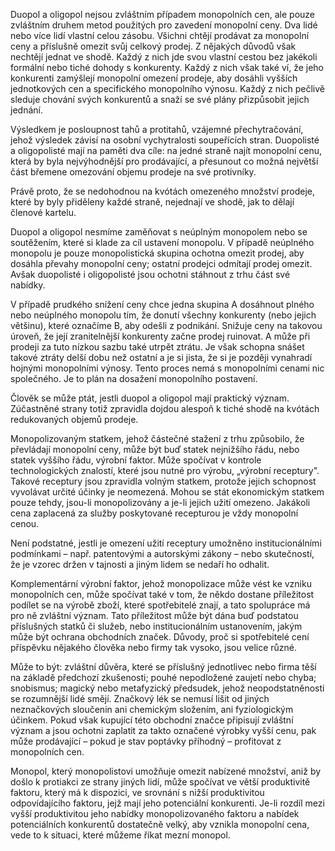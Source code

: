 Duopol a oligopol nejsou zvláštním případem monopolních cen, ale pouze zvláštním druhem metod použitých pro zavedení monopolní ceny. Dva lidé nebo více lidí vlastní celou zásobu. Všichni chtějí prodávat za monopolní ceny a příslušně omezit svůj celkový prodej. Z nějakých důvodů však nechtějí jednat ve shodě. Každý z nich jde svou vlastní cestou bez jakékoli formální nebo tiché dohody s konkurenty. Každý z nich však také ví, že jeho konkurenti zamýšlejí monopolní omezení prodeje, aby dosáhli vyšších jednotkových cen a specifického monopolního výnosu. Každý z nich pečlivě sleduje chování svých konkurentů a snaží se své plány přizpůsobit jejich jednání.

Výsledkem je posloupnost tahů a protitahů, vzájemné přechytračování, jehož výsledek závisí na osobní vychytralosti soupeřících stran. Duopolisté a oligopolisté mají na paměti dva cíle: na jedné straně najít monopolní cenu, která by byla nejvýhodnější pro prodávající, a přesunout co možná největší část břemene omezování objemu prodeje na své protivníky.

Právě proto, že se nedohodnou na kvótách omezeného množství prodeje, které by byly přiděleny každé straně, nejednají ve shodě, jak to dělají členové kartelu.

Duopol a oligopol nesmíme zaměňovat s neúplným monopolem nebo se soutěžením, které si klade za cíl ustavení monopolu. V případě neúplného monopolu je pouze monopolistická skupina ochotna omezit prodej, aby dosáhla převahy monopolní ceny; ostatní prodejci odmítají prodej omezit. Avšak duopolisté i oligopolisté jsou ochotni stáhnout z trhu část své nabídky.

V případě prudkého snížení ceny chce jedna skupina A dosáhnout plného nebo neúplného monopolu tím, že donutí všechny konkurenty (nebo jejich většinu), které označíme B, aby odešli z podnikání. Snižuje ceny na takovou úroveň, že její zranitelnější konkurenty začne prodej ruinovat. A může při prodeji za tuto nízkou sazbu také utrpět ztrátu. Je však schopna snášet takové ztráty delší dobu než ostatní a je si jista, že si je později vynahradí hojnými monopolními výnosy. Tento proces nemá s monopolními cenami nic společného. Je to plán na dosažení monopolního postavení.

Člověk se může ptát, jestli duopol a oligopol mají praktický význam. Zúčastněné strany totiž zpravidla dojdou alespoň k tiché shodě na kvótách redukovaných objemů prodeje.

Monopolizovaným statkem, jehož částečné stažení z trhu způsobilo, že převládají monopolní ceny, může být buď statek nejnižšího řádu, nebo statek vyššího řádu, výrobní faktor. Může spočívat v kontrole technologických znalostí, které jsou nutné pro výrobu, „výrobní receptury". Takové receptury jsou zpravidla volným statkem, protože jejich schopnost vyvolávat určité účinky je neomezená. Mohou se stát ekonomickým statkem pouze tehdy, jsou-li monopolizovány a je-li jejich užití omezeno. Jakákoli cena zaplacená za služby poskytované recepturou je vždy monopolní cenou.

Není podstatné, jestli je omezení užití receptury umožněno institucionálními podmínkami – např. patentovými a autorskými zákony – nebo skutečností, že je vzorec držen v tajnosti a jiným lidem se nedaří ho odhalit.

Komplementární výrobní faktor, jehož monopolizace může vést ke vzniku monopolních cen, může spočívat také v tom, že někdo dostane příležitost podílet se na výrobě zboží, které spotřebitelé znají, a tato spolupráce má pro ně zvláštní význam. Tato příležitost může být dána buď podstatou příslušných statků či služeb, nebo institucionálním ustanovením, jakým může být ochrana obchodních značek. Důvody, proč si spotřebitelé cení příspěvku nějakého člověka nebo firmy tak vysoko, jsou velice různé.

Může to být: zvláštní důvěra, které se příslušný jednotlivec nebo firma těší na základě předchozí zkušenosti; pouhé nepodložené zaujetí nebo chyba; snobismus; magický nebo metafyzický předsudek, jehož neopodstatněnosti se rozumnější lidé smějí. Značkový lék se nemusí lišit od jiných neznačkových sloučenin ani chemickým složením, ani fyziologickým účinkem. Pokud však kupující této obchodní značce připisují zvláštní význam a jsou ochotni zaplatit za takto označené výrobky vyšší cenu, pak může prodávající – pokud je stav poptávky příhodný – profitovat z monopolních cen.

Monopol, který monopolistovi umožňuje omezit nabízené množství, aniž by došlo k protiakci ze strany jiných lidí, může spočívat ve větší produktivitě faktoru, který má k dispozici, ve srovnání s nižší produktivitou odpovídajícího faktoru, jejž mají jeho potenciální konkurenti. Je-li rozdíl mezi vyšší produktivitou jeho nabídky monopolizovaného faktoru a nabídek potenciálních konkurentů dostatečně velký, aby vznikla monopolní cena, vede to k situaci, které můžeme říkat mezní monopol.
